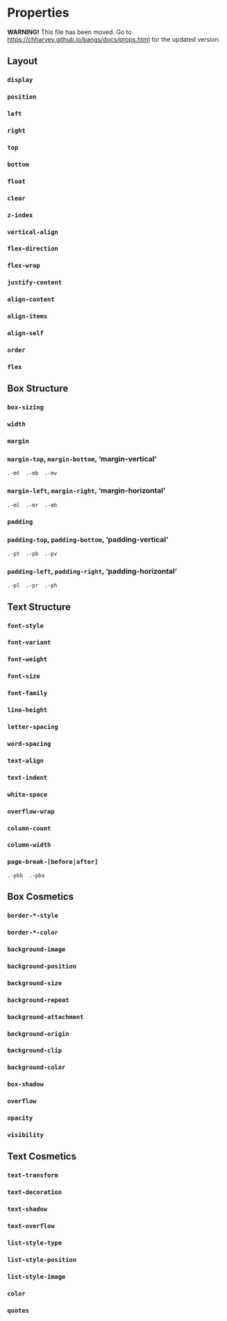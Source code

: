 # Properties

**WARNING!**
This file has been moved. Go to https://chharvey.github.io/bangs/docs/props.html for the updated version.

## Layout

### `display`

### `position`

### `left`

### `right`

### `top`

### `bottom`

### `float`

### `clear`

### `z-index`

### `vertical-align`

### `flex-direction`

### `flex-wrap`

### `justify-content`

### `align-content`

### `align-items`

### `align-self`

### `order`

### `flex`


## Box Structure

### `box-sizing`

### `width`

### `margin`

### `margin-top`, `margin-bottom`, ‘margin-vertical’
```
.-mt  .-mb  .-mv
```

### `margin-left`, `margin-right`, ‘margin-horizontal’
```
.-ml  .-mr  .-mh
```

### `padding`

### `padding-top`, `padding-bottom`, ‘padding-vertical’
```
.-pt  .-pb  .-pv
```

### `padding-left`, `padding-right`, ‘padding-horizontal’
```
.-pl  .-pr  .-ph
```


## Text Structure

### `font-style`

### `font-variant`

### `font-weight`

### `font-size`

### `font-family`

### `line-height`

### `letter-spacing`

### `word-spacing`

### `text-align`

### `text-indent`

### `white-space`

### `overflow-wrap`

### `column-count`

### `column-width`

### `page-break-[before|after]`
```
.-pbb  .-pba
```


## Box Cosmetics

### `border-*-style`

### `border-*-color`

### `background-image`

### `background-position`

### `background-size`

### `background-repeat`

### `background-attachment`

### `background-origin`

### `background-clip`

### `background-color`

### `box-shadow`

### `overflow`

### `opacity`

### `visibility`


## Text Cosmetics

### `text-transform`

### `text-decoration`

### `text-shadow`

### `text-overflow`

### `list-style-type`

### `list-style-position`

### `list-style-image`

### `color`

### `quotes`
